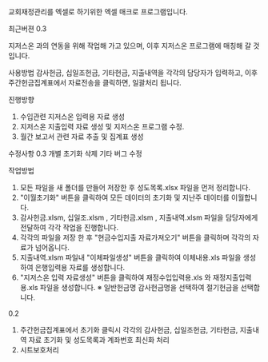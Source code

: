 교회재정관리를 엑셀로 하기위한 엑셀 매크로 프로그램입니다.

최근버젼 0.3

지저스온 과의 연동을 위해 작업해 가고 있으며, 이후 지저스온 프로그램에 매칭해 갈 것입니다.

사용방법
감사헌금, 십일조헌금, 기타헌금, 지출내역을 각각의 담당자가 입력하고, 이후 주간헌금집계표에서 자료전송을 클릭하면, 일괄처리 됩니다.

진행방향
1. 수입관련 지저스온 입력용 자료 생성
2. 지저스온 지출입력 자료 생성 및 지저스온 프로그램 수정.
3. 월간 보고서 관련 자료 추출 및 집계표 생성

수정사항
0.3
개별 초기화 삭제
기타 버그 수정

작업방법
1. 모든 파일을 새 폴더를 만들어 저장한 후 성도목록.xlsx 파일을 먼저 정리합니다.
2. "이월초기화" 버튼을 클릭하여 모든 데이터의 초기화 및 지난주 데이터를 이월합니다.
3. 감사헌금.xlsm, 십일조.xlsm , 기타헌금.xlsm , 지출내역.xlsm 파일을 담당자에게 전달하여 각각 작업을 진행합니다.  
4. 각각의 파일을 저장 한 후 "현금수입지출 자료가져오기" 버튼을 클릭하며 각각의 자료가 넘어옵니다.
5. 지출내역.xlsm 파일내 "이체파일생성" 버튼을 클릭하여 이체내용.xls 파일을 생성하여 은행입력용 자료를 생성합니다.
6. "지저스온 입력 자료생성" 버튼을 클릭하여 재정수입입력용.xls 와 재정지출입력용.xls 파일을 생성합니다.
※ 일반헌금명 감사헌금명을 선택하여 절기헌금을 선택합니다.

0.2
1. 주간헌금집계표에서 초기화 클릭시 각각의 감사헌금, 십일조헌금, 기타헌금, 지출내역 자료 초기화 및 성도목록과 계좌번호 최신화 처리
2. 시트보호처리


